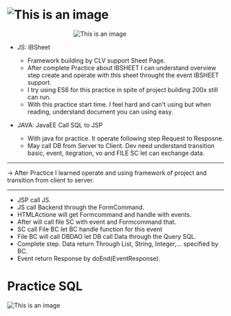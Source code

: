 # ![This is an image](https://img.shields.io/static/v1?label=PRACTICE&message=CLV&color=yellow)
  &emsp;&emsp;&emsp;&emsp;&emsp;&emsp;&emsp;&emsp;&emsp;&emsp;&emsp;![This is an image](https://raw.githubusercontent.com/matiassingers/awesome-readme/master/icon.png)
- JS: IBSheet
  + Framework building by CLV support Sheet Page.
  + After complete Practice about IBSHEET I can understand overview step create and operate with this sheet throught the event IBSHEET support.
  + I try using ES6 for this practice in spite of project building 200x still can run.
  + With this practice start time. I feel hard and can't using but when reading, understand document you can using easy.
  
- JAVA: JavaEE Call SQL to JSP

  + With java for practice. It operate following step Request to Resposne.
  + May call DB from Server to Client. Dev need understand transition basic, event, itegration, vo and FILE SC let can exchange data.
****************************************************************************************
-> After Practice I learned operate and using framework of project and transition  from client to server.
****************************************************************************************
  + JSP call JS.
  + JS call Backend through the FormCommand.
  + HTMLActione will get Formcommand and handle with events.
  + After will call file SC with event and Formcommand that.
  + SC call File BC let BC handle function for this event
  + File BC will call DBDAO let DB call Data through the Query SQL.
  + Complete step. Data return Through List, String, Integer,... specified by BC. 
  + Event return Response by doEnd(EventResponse).
    
# Practice SQL


![This is an image](https://img.shields.io/github/issues/lnv0507/clv)
